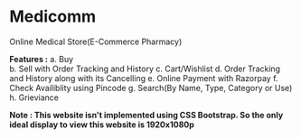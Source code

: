 # Medicomm

Online Medical Store(E-Commerce Pharmacy)

**Features :**
a. Buy<br>
b. Sell with Order Tracking and History
c. Cart/Wishlist
d. Order Tracking and History along with its Cancelling
e. Online Payment with Razorpay
f. Check Availiblity using Pincode
g. Search(By Name, Type, Category or Use)
h. Grieviance

**Note : This website isn't implemented using CSS Bootstrap.
        So the only ideal display to view this website is 1920x1080p**
       

